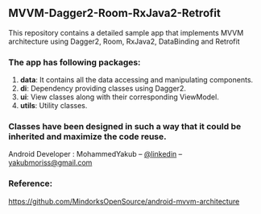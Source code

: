 ## MVVM-Dagger2-Room-RxJava2-Retrofit
This repository contains a detailed sample app that implements MVVM architecture using Dagger2, Room, RxJava2, DataBinding and Retrofit

### The app has following packages:
1. **data**: It contains all the data accessing and manipulating components.
2. **di**: Dependency providing classes using Dagger2.
3. **ui**: View classes along with their corresponding ViewModel.
4. **utils**: Utility classes.

### Classes have been designed in such a way that it could be inherited and maximize the code reuse.

Android Developer : MohammedYakub – [@linkedin](https://www.linkedin.com/in/mohammedyakub-moriswala-61561820/) – yakubmoriss@gmail.com

### Reference:
https://github.com/MindorksOpenSource/android-mvvm-architecture
